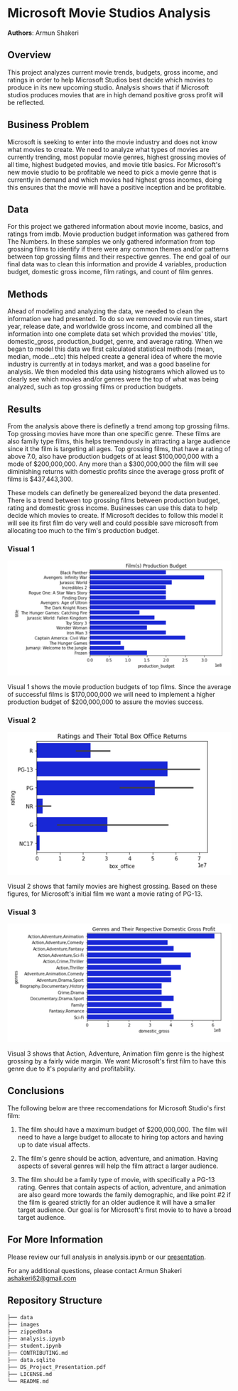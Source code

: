 # Microsoft Movie Studios Analysis

**Authors**: Armun Shakeri

## Overview

This project analyzes current movie trends, budgets, gross income, and ratings in order to help Microsoft Studios best decide which movies to produce in its new upcoming studio. Analysis shows that if Microsoft studios produces movies that are in high demand positive gross profit will be reflected.

## Business Problem

Microsoft is seeking to enter into the movie industry and does not know what movies to create. We need to analyze what types of movies are currently trending, most popular movie genres, highest grossing movies of all time, highest budgeted movies, and movie title basics. For Microsoft's new movie studio to be profitable we need to pick a movie genre that is currently in demand and which movies had highest gross incomes, doing this ensures that the movie will have a positive inception and be profitable.

## Data

For this project we gathered information about movie income, basics, and ratings from imdb. Movie production budget information was gathered from The Numbers. In these samples we only gathered information from top grossing films to identify if there were any common themes and/or patterns between top grossing films and their respective genres. The end goal of our final data was to clean this information and provide 4 variables, production budget, domestic gross income, film ratings, and count of film genres.  


## Methods

Ahead of modeling and analyzing the data, we needed to clean the information we had presented. To do so we removed movie run times, start year, release date, and worldwide gross income, and combined all the information into one complete data set which provided the movies' title, domestic_gross, production_budget, genre, and average rating. When we began to model this data we first calculated statistical methods (mean, median, mode...etc) this helped create a general idea of where the movie industry is currently at in todays market, and was a good baseline for analysis. We then modeled this data using histograms which allowed us to clearly see which movies and/or genres were the top of what was being analyzed, such as top grossing films or production budgets. 


## Results

From the analysis above there is definetly a trend among top grossing films. Top grossing movies have more than one specific genre. These films are also family type films, this helps tremendously in attracting a large audience since it the film is targeting all ages. Top grossing films, that have a rating of above 7.0, also have production budgets of at least $100,000,000 with a mode of $200,000,000. Any more than a $300,000,000 the film will see diminishing returns with domestic profits since the average gross profit of films is $437,443,300. 

These models can definetly be generealized beyond the data presented. There is a trend between top grossing films between production budget, rating and domestic gross income. Businesses can use this data to help decide which movies to create. If Microsoft decides to follow this model it will see its first film do very well and could possible save microsoft from allocating too much to the film's production budget. 


### Visual 1

![graph1](./images/image1.png)

Visual 1 shows the movie production budgets of top films. Since the average of successful films is $170,000,000 we will need to implement a higher production budget of $200,000,000 to assure the movies success. 

### Visual 2

![graph2](./images/Image2.png)

Visual 2 shows that family movies are highest grossing. Based on these figures, for Microsoft's initial film we want a movie rating of PG-13. 

### Visual 3

![graph2](./images/Image3.png)

Visual 3 shows that Action, Adventure, Animation film genre is the highest grossing by a fairly wide margin. We want Microsoft's first film to have this genre due to it's popularity and profitability. 


## Conclusions

The following below are three reccomendations for Microsoft Studio's first film:

1) The film should have a maximum budget of $200,000,000. The film will need to have a large budget to allocate to  hiring top actors and having up to date visual affects. 

2) The film's genre should be action, adventure, and animation. Having aspects of several genres will help the film attract a larger audience.

3) The film should be a family type of movie, with specifically a PG-13 rating. Genres that contain aspects of action, adventure, and animation  are also geard more towards the family demographic, and like point #2 if the film is geared strictly for an older audience it will have a smaller target audience. Our goal is for Microsoft's first movie to to have a broad target audience.


## For More Information

Please review our full analysis in analysis.ipynb or our [presentation](./DS_Project_Presentation.pdf).

For any additional questions, please contact Armun Shakeri ashakeri62@gmail.com 

## Repository Structure

```
├── data 
├── images 
├── zippedData
├── analysis.ipynb 
├── student.ipynb
├── CONTRIBUTING.md                      
├── data.sqlite                              
├── DS_Project_Presentation.pdf         
├── LICENSE.md                         
└── README.md                             
```
